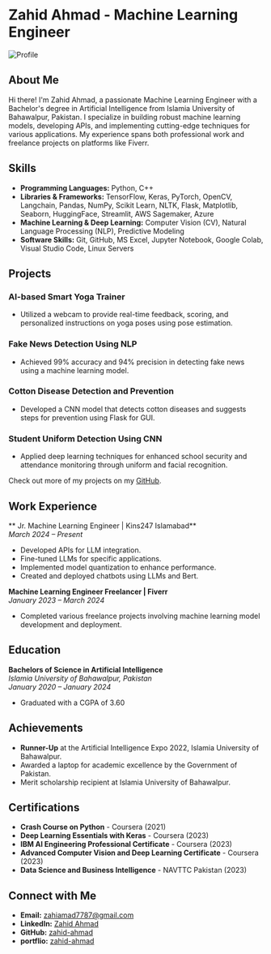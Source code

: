 # Zahid Ahmad - Machine Learning Engineer

![Profile](https://github.com/zahid-ahmad)  

## About Me

Hi there! I'm Zahid Ahmad, a passionate Machine Learning Engineer with a Bachelor's degree in Artificial Intelligence from Islamia University of Bahawalpur, Pakistan. I specialize in building robust machine learning models, developing APIs, and implementing cutting-edge techniques for various applications. My experience spans both professional work and freelance projects on platforms like Fiverr.

## Skills

- **Programming Languages:** Python, C++
- **Libraries & Frameworks:** TensorFlow, Keras, PyTorch, OpenCV, Langchain, Pandas, NumPy, Scikit Learn, NLTK, Flask, Matplotlib, Seaborn, HuggingFace, Streamlit, AWS Sagemaker, Azure
- **Machine Learning & Deep Learning:** Computer Vision (CV), Natural Language Processing (NLP), Predictive Modeling
- **Software Skills:** Git, GitHub, MS Excel, Jupyter Notebook, Google Colab, Visual Studio Code, Linux Servers

## Projects

### AI-based Smart Yoga Trainer
- Utilized a webcam to provide real-time feedback, scoring, and personalized instructions on yoga poses using pose estimation.

### Fake News Detection Using NLP
- Achieved 99% accuracy and 94% precision in detecting fake news using a machine learning model.

### Cotton Disease Detection and Prevention
- Developed a CNN model that detects cotton diseases and suggests steps for prevention using Flask for GUI.

### Student Uniform Detection Using CNN
- Applied deep learning techniques for enhanced school security and attendance monitoring through uniform and facial recognition.

Check out more of my projects on my [GitHub](https://github.com/zahid-ahmad).

## Work Experience

** Jr. Machine Learning Engineer | Kins247 Islamabad**  
_March 2024 – Present_  
- Developed APIs for LLM integration.
- Fine-tuned LLMs for specific applications.
- Implemented model quantization to enhance performance.
- Created and deployed chatbots using LLMs and Bert.

**Machine Learning Engineer Freelancer | Fiverr**  
_January 2023 – March 2024_  
- Completed various freelance projects involving machine learning model development and deployment.

## Education

**Bachelors of Science in Artificial Intelligence**  
_Islamia University of Bahawalpur, Pakistan_  
_January 2020 – January 2024_  
- Graduated with a CGPA of 3.60

## Achievements

- **Runner-Up** at the Artificial Intelligence Expo 2022, Islamia University of Bahawalpur.
- Awarded a laptop for academic excellence by the Government of Pakistan.
- Merit scholarship recipient at Islamia University of Bahawalpur.

## Certifications

- **Crash Course on Python** - Coursera (2021)
- **Deep Learning Essentials with Keras** - Coursera (2023)
- **IBM AI Engineering Professional Certificate** - Coursera (2023)
- **Advanced Computer Vision and Deep Learning Certificate** - Coursera (2023)
- **Data Science and Business Intelligence** - NAVTTC Pakistan (2023)

## Connect with Me

- **Email:** [zahiamad7787@gmail.com](mailto:zahiamad7787@gmail.com)
- **LinkedIn:** [Zahid Ahmad](https://www.linkedin.com/in/zahid-ahmad-886457215/)
- **GitHub:** [zahid-ahmad](https://github.com/zahid-ahmad)
- **portflio:** [zahid-ahmad](https://zahid-ahmad.github.io/)
